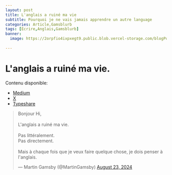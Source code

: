 ```yaml
---
layout: post
title: L'anglais a ruiné ma vie
subtitle: Pourquoi je ne vais jamais apprendre un autre language
categories: Article,Gamsblurb
tags: [Écrire,Anglais,Gamsblurb]
banner:
  image: https://2orpfio4ixpxegt9.public.blob.vercel-storage.com/blogPost/cm061d3ao001wkz0crx1rapup/preview-image-mXissGlLYzKXW41x1aPKEnU1FNDoGS.jfif
  
---
```


# L'anglais a ruiné ma vie.

Contenu disponible:
- [Medium](https://medium.com/@martin.gamsby/langlais-a-ruin%C3%A9-ma-vie-c874cc6fac0a)
- [X](https://x.com/MartinGamsby/status/1826795404454998133)
- [Typeshare](https://typeshare.co/martingamsby/posts/langlais-a-ruine-ma-vie)

<blockquote class="twitter-tweet"><p lang="fr" dir="ltr">Bonjour Hi,<br><br>L&#39;anglais a ruiné ma vie.<br><br>Pas littéralement.<br>Pas directement.<br><br>Mais à chaque fois que je veux faire quelque chose, je dois penser à l&#39;anglais.</p>&mdash; Martin Gamsby (@MartinGamsby) <a href="https://twitter.com/MartinGamsby/status/1826795404454998133?ref_src=twsrc%5Etfw">August 23, 2024</a></blockquote> <script async src="https://platform.twitter.com/widgets.js" charset="utf-8"></script> 
